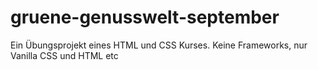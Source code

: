 # gruene-genusswelt-september
Ein Übungsprojekt eines HTML und CSS Kurses. Keine Frameworks, nur Vanilla CSS und HTML etc
